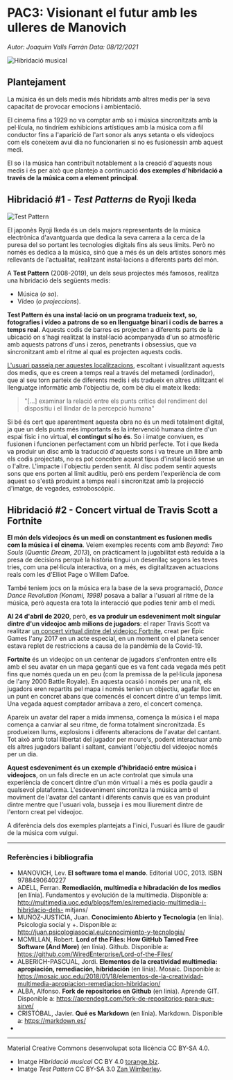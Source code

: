 # PAC3: Visionant el futur amb les ulleres de Manovich

*Autor: Joaquim Valls Farrán
Data: 08/12/2021*

![Hibridació musical](https://torange.biz/photofxnew/177/HD/sound-audio-musical-music-digital-binary-code-177538.jpg) 



## Plantejament


La música és un dels medis més hibridats amb altres medis per la seva capacitat de provocar emocions i ambientació.  
  
El cinema fins a 1929 no va comptar amb so i música sincronitzats amb la pel·lícula, no tindríem exhibicions artístiques amb la música com a fil conductor fins a l'aparició de l'art sonor als anys setanta o els videojocs com els coneixem avui dia no funcionarien si no es fusionessin amb aquest medi.  
  
El so i la música han contribuït notablement a la creació d'aquests nous medis i és per això que plantejo a continuació **dos exemples d'hibridació a través de la música com a element principal**.


## Hibridació #1 - *Test Patterns* de Ryoji Ikeda

![Test Pattern](https://upload.wikimedia.org/wikipedia/commons/f/ff/Ryoji_Ikeda.jpg)

El japonès Ryoji Ikeda és un dels majors representants de la música electrònica d'avantguarda que dedica la seva carrera a la cerca de la puresa del so portant les tecnologies digitals fins als seus límits. Però no només es dedica a la música, sinó que a més és un dels artistes sonors més rellevants de l'actualitat, realitzant instal·lacions a diferents parts del món.

A **Test Pattern** (2008-2019), un dels seus projectes més famosos, realitza una hibridació dels següents medis:

 - Música (*o so*). 
 - Vídeo (*o projeccions*).

**Test Pattern és una instal·lació on un programa tradueix text, so, fotografies i vídeo a patrons de so en llenguatge binari i codis de barres a temps real**. Aquests codis de barres es projecten a diferents parts de la ubicació on s'hagi realitzat la instal·lació acompanyada d'un so atmosfèric amb aquests patrons d'uns i zeros, penetrants i obsessius, que va sincronitzant amb el ritme al qual es projecten aquests codis.

[L'usuari passeja per aquestes localitzacions](https://www.youtube.com/watch?v=XwjlYpJCBgk), escoltant i visualitzant aquests dos medis, que es creen a temps real a través del metamedi (ordinador), que al seu torn parteix de diferents medis i els tradueix en altres utilitzant el llenguatge informàtic amb l'objectiu de, com bé diu el mateix Ikeda:

> "[…] examinar la relació entre els punts crítics del rendiment del dispositiu i el llindar de la percepció humana"

Si bé és cert que aparentment aquesta obra no és un medi totalment digital, ja que un dels punts més importants és la intervenció humana dintre d'un espai físic i no virtual, **el contingut sí ho és**. So i imatge conviuen, es fusionen i funcionen perfectament com un híbrid perfecte. Tot i que Ikeda va produir un disc amb la traducció d'aquests sons i va treure un llibre amb els codis projectats, no es pot concebre aquest tipus d'instal·lació sense un o l'altre. L'impacte i l'objectiu perden sentit. Al disc podem sentir aquests sons que ens porten al límit auditiu, però ens perdem l'experiència de com aquest so s'està produint a temps real i sincronitzat amb la projecció d'imatge, de vegades, estroboscòpic.



## Hibridació #2 - Concert virtual de Travis Scott a Fortnite

**El món dels videojocs és un medi on constantment es fusionen medis com la música i el cinema**. Veiem exemples recents com amb *Beyond: Two Souls* (*Quantic Dream, 2013*), on pràcticament la jugabilitat està reduïda a la presa de decisions perquè la història tingui un desenllaç segons les teves tries, com una pel·licula interactiva, on a més, es digitalitzaven actuacions reals com les d'Elliot Page o Willem Dafoe.

També teniem jocs on la música era la base de la seva programació, *Dance Dance Revolution (Konami, 1998)* posava a ballar a l'usuari al ritme de la música, però aquesta era tota la interacció que podies tenir amb el medi.

**Al 24 d'abril de 2020**, però, **es va produir un esdeveniment molt singular dintre d'un videojoc amb milions de jugadors**: el raper Travis Scott va realitzar [un concert virtual dintre del videojoc Fortnite](https://www.youtube.com/watch?v=wYeFAlVC8qU), creat per Epic Games l'any 2017 en un acte especial, en un moment on el planeta sencer estava replet de restriccions a causa de la pandèmia de la Covid-19.

**Fortnite** és un videojoc on un centenar de jugadors s'enfronten entre ells amb el seu avatar en un mapa gegantí que es va fent cada vegada més petit fins que només queda un en peu (com la premissa de la pel·lícula japonesa de l'any 2000 Battle Royale). En aquesta ocasió i només per una nit, els jugadors eren repartits pel mapa i només tenien un objectiu, agafar lloc en un punt en concret abans que comencés el concert dintre d'un temps límit. Una vegada aquest comptador arribava a zero, el concert comença.

Apareix un avatar del raper a mida immensa, comença la música i el mapa comença a canviar al seu ritme, de forma totalment sincronitzada. Es produeixen llums, explosions i diferents alteracions de l'avatar del cantant. Tot això amb total llibertat del jugador per moure's, podent interactuar amb els altres jugadors ballant i saltant, canviant l'objectiu del videojoc només per un dia.

**Aquest esdeveniment és un exemple d'hibridació entre música i videojocs**, on un fals directe en un acte controlat que simula una experiència de concert dintre d'un món virtual i a més es podia gaudir a qualsevol plataforma. L'esdeveniment sincronitza la música amb el moviment de l'avatar del cantant i diferents canvis que es van produint dintre mentre que l'usuari vola, busseja i es mou lliurement dintre de l'entorn creat pel videojoc.

A diferència dels dos exemples plantejats a l'inici, l'usuari és lliure de gaudir de la música com vulgui.

---

### Referències i bibliografia

-   MANOVICH, Lev. **El software toma el mando**. Editorial UOC, 2013. ISBN 9788490640227
-   ADELL, Ferran. **Remediación, multimedia e hibradación de los medios** [en línia]. Fundamentos y evolución de la multimedia. Disponible a: http://multimedia.uoc.edu/blogs/fem/es/remediacio-multimedia-i-hibridacio-dels- mitjans/
-   MUÑOZ-JUSTICIA, Juan. **Conocimiento Abierto y Tecnologia** (en línia). Psicologia social y +. Disponible a: http://juan.psicologiasocial.eu/conocimiento-y-tecnologia/
-   MCMILLAN, Robert. **Lord of the Files: How GitHub Tamed Free Software (And More)** (en línia). Github. Disponible a: https://github.com/WiredEnterprise/Lord-of-the-Files/
-   ALBERICH-PASCUAL, Jordi. **Elementos de la creatividad multimedia: apropiación, remediación, hibridación** (en línia). Mosaic. Disponible a: https://mosaic.uoc.edu/2018/01/18/elementos-de-la-creatividad-multimedia-apropiacion-remediacion-hibridacion/
-   ALBA, Alfonso. **Fork de repositorios en Github** (en linia). Aprende GIT. Disponible a: https://aprendegit.com/fork-de-repositorios-para-que-sirve/
-   CRISTÓBAL, Javier. **Qué es Markdown** (en línia). Markdown. Disponible a: https://markdown.es/
- 

----

Material Creative Commons desenvolupat sota llicència CC BY-SA 4.0. 
- Imatge *Hibridació musical* CC BY 4.0 [torange.biz](https://torange.biz/fx/sound-audio-musical-music-digital-binary-177538).
- Imatge *Test Pattern* CC BY-SA 3.0 [Zan Wimberley](https://commons.wikimedia.org/wiki/File:Ryoji_Ikeda.jpg).
